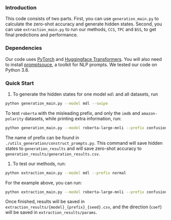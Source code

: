 ### Introduction

This code consists of two parts. First, you can use `generation_main.py` to calculate the zero-shot accuracy and generate hidden states. Second, you can use `extraction_main.py` to run our methods, `CCS`, `TPC` and `BSS`, to get final predictions and performance.


### Dependencies

Our code uses [PyTorch](http://pytorch.org) and [Huggingface Transformers](https://huggingface.co/docs/transformers/index). You will also need to install [promptsouce](https://github.com/bigscience-workshop/promptsource), a toolkit for NLP prompts. We tested our code on Python 3.8.


### Quick **Start**

1. To generate the hidden states for one model `mdl` and all datasets, run

```bash
python generation_main.py --model mdl --swipe
```

To test `roberta` with the misleading prefix, and only the `imdb` and `amazon-polarity` datasets, while printing extra information, run:


```bash
python generation_main.py --model roberta-large-mnli --prefix confusion --swipe --datasets imdb amazon-polarity --print_more
```

The name of prefix can be found in `./utils_generation/construct_prompts.py`. This command will save hidden states to `generation_results` and will save zero-shot accuracy to `generation_results/generation_results.csv`.

1. To test our methods, run:

```bash
python extraction_main.py --model mdl --prefix normal
```

For the example above, you can run:

```bash
python extraction_main.py --model roberta-large-mnli --prefix confusion  --datasets imdb amazon-polarity
```

Once finished, results will be saved in `extraction_results/{model}_{prefix}_{seed}.csv`, and the direction (`coef`) will be saved in `extraction_results/params`.
